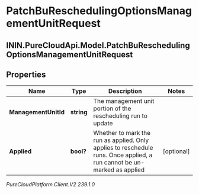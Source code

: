 # PatchBuReschedulingOptionsManagementUnitRequest

## ININ.PureCloudApi.Model.PatchBuReschedulingOptionsManagementUnitRequest

## Properties

|Name | Type | Description | Notes|
|------------ | ------------- | ------------- | -------------|
| **ManagementUnitId** | **string** | The management unit portion of the rescheduling run to update | |
| **Applied** | **bool?** | Whether to mark the run as applied.  Only applies to reschedule runs.  Once applied, a run cannot be un-marked as applied | [optional] |



_PureCloudPlatform.Client.V2 239.1.0_
